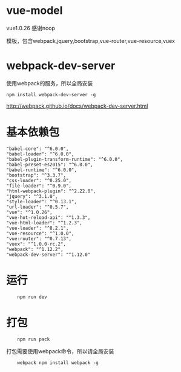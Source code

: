 # vue-model

vue1.0.26 感谢noop

模板，包含webpack,jquery,bootstrap,vue-router,vue-resource,vuex

# webpack-dev-server

使用webpack的服务，所以全局安装

```
npm install webpack-dev-server -g
```

<http://webpack.github.io/docs/webpack-dev-server.html>

# 基本依赖包

```
"babel-core": "^6.0.0",
"babel-loader": "^6.0.0",
"babel-plugin-transform-runtime": "^6.0.0",
"babel-preset-es2015": "^6.0.0",
"babel-runtime": "^6.0.0",
"bootstrap": "^3.3.7",
"css-loader": "^0.25.0",
"file-loader": "^0.9.0",
"html-webpack-plugin": "^2.22.0",
"jquery": "^3.1.0",
"style-loader": "^0.13.1",
"url-loader": "^0.5.7",
"vue": "^1.0.26",
"vue-hot-reload-api": "^1.3.3",
"vue-html-loader": "^1.2.3",
"vue-loader": "^8.2.1",
"vue-resource": "^1.0.0",
"vue-router": "^0.7.13",
"vuex": "^1.0.0-rc.2",
"webpack": "^1.12.2",
"webpack-dev-server": "^1.12.0"
```

# 运行

```
    npm run dev
```

# 打包

```
    npm run pack
```

打包需要使用webpack命令，所以请全局安装

```
    webpack npm install webpack -g
```
